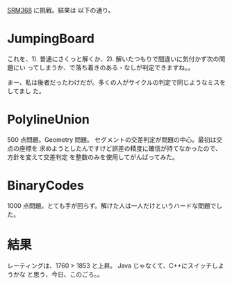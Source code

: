 <!--
date: 2007-10-02
slug: srm368
title: SRM368
-->

[SRM368](http://www.topcoder.com/stat?c=round_overview&rd=10936) に挑戦。結果は
以下の通り。

# JumpingBoard

これを、1). 普通にさくっと解くか、2). 解いたつもりで間違いに気付かず次の問題にい
ってしまうか、で落ち着きのある・なしが判定できますね。。

まー、私は後者だったわけだが。多くの人がサイクルの判定で同じようなミスをしてまし
た。

# PolylineUnion

500 点問題。Geometry 問題。 セグメントの交差判定が問題の中心。最初は交点の座標を
求めようとしたんですけど誤差の精度に確信が持てなかったので、方針を変えて交差判定
を整数のみを使用してがんばってみた。

# BinaryCodes

1000 点問題。とても手が回らず。解けた人は一人だけというハードな問題でした。

# 結果

レーティングは、1760 &gt; 1853 と上昇。 Java じゃなくて、C++にスイッチしようかな
と思う、今日、このごろ。。

